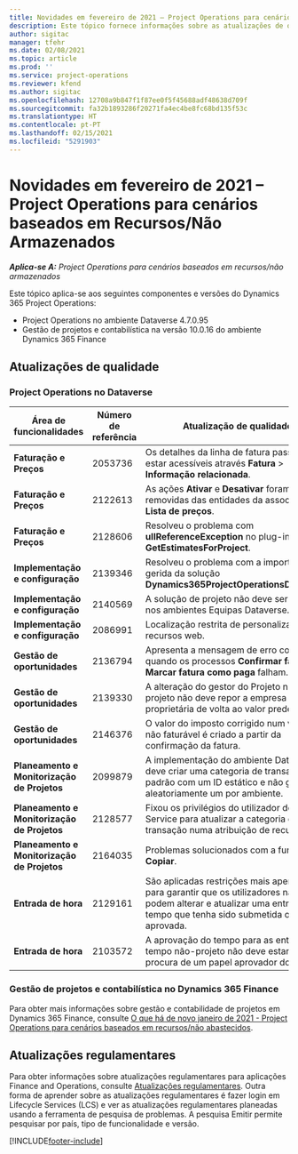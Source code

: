 ```yaml
---
title: Novidades em fevereiro de 2021 – Project Operations para cenários baseados em Recursos/Não Armazenados
description: Este tópico fornece informações sobre as atualizações de qualidade disponíveis na versão de fevereiro de 2021 do Project Operations para cenários baseados em Recursos/Não Armazenados.
author: sigitac
manager: tfehr
ms.date: 02/08/2021
ms.topic: article
ms.prod: ''
ms.service: project-operations
ms.reviewer: kfend
ms.author: sigitac
ms.openlocfilehash: 12708a9b847f1f87ee0f5f45688adf48638d709f
ms.sourcegitcommit: fa32b1893286f20271fa4ec4be8fc68bd135f53c
ms.translationtype: HT
ms.contentlocale: pt-PT
ms.lasthandoff: 02/15/2021
ms.locfileid: "5291903"
---
```

# <a name="whats-new-february-2021---project-operations-for-resourcenon-stocked-based-scenarios"></a>Novidades em fevereiro de 2021 – Project Operations para cenários baseados em Recursos/Não Armazenados

_**Aplica-se A:** Project Operations para cenários baseados em recursos/não armazenados_

Este tópico aplica-se aos seguintes componentes e versões do Dynamics 365 Project Operations:

- Project Operations no ambiente Dataverse 4.7.0.95
- Gestão de projetos e contabilística na versão 10.0.16 do ambiente Dynamics 365 Finance 

## <a name="quality-updates"></a>Atualizações de qualidade

### <a name="project-operations-on-dataverse"></a>Project Operations no Dataverse

| **Área de funcionalidades** | **Número de referência** | **Atualização de qualidade** |
| --- | --- | --- |
| **Faturação e Preços** | 2053736 | Os detalhes da linha de fatura passam a estar acessíveis através **Fatura** > **Informação relacionada**. |
| **Faturação e Preços** | 2122613 | As ações **Ativar** e **Desativar** foram removidas das entidades da associação **Lista de preços**. |
| **Faturação e Preços** | 2128606 | Resolveu o problema com **ullReferenceException** no plug-in **GetEstimatesForProject**. |
| **Implementação e configuração** | 2139346 | Resolveu o problema com a importação não gerida da solução **Dynamics365ProjectOperationsDualWrite**. |
| **Implementação e configuração** | 2140569 | A solução de projeto não deve ser instalada nos ambientes Equipas Dataverse. |
| **Implementação e configuração** | 2086991 | Localização restrita de personalização de recursos web. |
| **Gestão de oportunidades** | 2136794 | Apresenta a mensagem de erro correta quando os processos **Confirmar fatura** ou **Marcar fatura como paga** falham. |
| **Gestão de oportunidades** | 2139330 | A alteração do gestor do Projeto num projeto não deve repor a empresa proprietária de volta ao valor predefinido. |
| **Gestão de oportunidades** | 2146376 | O valor do imposto corrigido num valor real não faturável é criado a partir da confirmação da fatura. |
| **Planeamento e Monitorização de Projetos** | 2099879 | A implementação do ambiente Dataverse deve criar uma categoria de transação padrão com um ID estático e não gerar aleatoriamente um por ambiente. |
| **Planeamento e Monitorização de Projetos** | 2128577 | Fixou os privilégios do utilizador do Project Service para atualizar a categoria de transação numa atribuição de recursos. |
| **Planeamento e Monitorização de Projetos** | 2164035 | Problemas solucionados com a função **Copiar**. |
| **Entrada de hora** | 2129161 | São aplicadas restrições mais apertadas para garantir que os utilizadores não podem alterar e atualizar uma entrada de tempo que tenha sido submetida ou aprovada. |
| **Entrada de hora** | 2103572 | A aprovação do tempo para as entradas no tempo não-projeto não deve estar à procura de um papel aprovador do projeto. |

### <a name="project-management-and-accounting-in-dynamics-365-finance"></a>Gestão de projetos e contabilística no Dynamics 365 Finance 

Para obter mais informações sobre gestão e contabilidade de projetos em Dynamics 365 Finance, consulte [O que há de novo janeiro de 2021 - Project Operations para cenários baseados em recursos/não abastecidos](whats-new-jan-2021-resource-based.md).


## <a name="regulatory-updates"></a>Atualizações regulamentares

Para obter informações sobre atualizações regulamentares para aplicações Finance and Operations, consulte [Atualizações regulamentares](https://docs.microsoft.com/dynamics365/finance/localizations/regulatory-updates). Outra forma de aprender sobre as atualizações regulamentares é fazer login em Lifecycle Services (LCS) e ver as atualizações regulamentares planeadas usando a ferramenta de pesquisa de problemas. A pesquisa Emitir permite pesquisar por país, tipo de funcionalidade e versão.


[!INCLUDE[footer-include](../includes/footer-banner.md)]